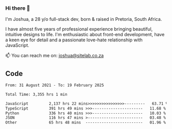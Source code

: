 ### Hi there 👋

I'm Joshua, a 28 y/o full-stack dev, born & raised in Pretoria, South Africa. 

I have almost five years of professional experience bringing beautiful, intuitive designs to life. I'm enthusiastic about front-end development, have a keen eye for detail and a passionate love-hate relationship with JavaScript.

📫 You can reach me on: joshua@sitelab.co.za

## **Code**

<!--START_SECTION:waka-->

```txt
From: 31 August 2021 - To: 19 February 2025

Total Time: 3,355 hrs 1 min

JavaScript         2,137 hrs 22 mins>>>>>>>>>>>>>>>>---------   63.71 %
TypeScript         391 hrs 49 mins >>>----------------------   11.68 %
Python             336 hrs 40 mins >>>----------------------   10.03 %
JSON               116 hrs 47 mins >------------------------   03.48 %
Other              65 hrs 48 mins  -------------------------   01.96 %
```

<!--END_SECTION:waka-->
